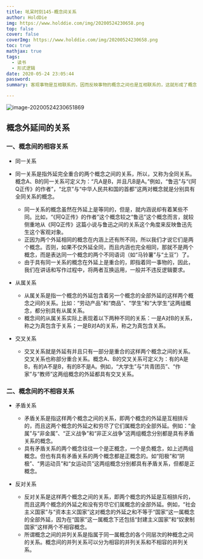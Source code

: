 ```yaml
---
title: 吼呆时刻145-概念间关系
author: HoldDie
img: https://www.holddie.com/img/20200524230658.png
top: false
cover: false
coverImg: https://www.holddie.com/img/20200524230658.png
toc: true
mathjax: true
tags:
  - 读书
  - 形式逻辑
date: 2020-05-24 23:05:44
password:
summary: 客观事物是互相联系的，因而反映事物的概念之间也是互相联系的，这就形成了概念之间的各种不同关系。

---
```


![image-20200524230651869](https://www.holddie.com/img/20200524230658.png)

## 概念外延间的关系

### 一、概念间的相容关系

- 同一关系
- 同一关系是指外延完全重合的两个概念之间的关系，所以，又称为全同关系。概念A、B的同一关系可定义为：“凡A是B，并且凡B是A。”例如，“鲁迅”与“《阿Q正传》的作者”，“北京”与“中华人民共和国的首都”这两对概念就是分别具有全同关系的概念。
	- 同一关系的概念虽然在外延上是等同的，但是，就内涵说却有着某些不同。比如，“《阿Q正传》的作者”这个概念较之“鲁迅”这个概念而言，就较侧重地从《阿Q正传》这篇小说与鲁迅之间的关系这个角度来反映鲁迅先生这个客观对象。
	- 正因为两个外延相同的概念在内涵上还有所不同，所以我们才说它们是两个概念。否则，如果不仅外延全同，而且内涵也完全相同，那就不是两个概念，而是表达同一个概念的两个不同语词（如“马铃薯”与“土豆”）了。
	- 由于具有同一关系的概念在外延上是重合的，即指着同一事物的，因此，我们在讲话和写作过程中，将两者互换运用，一般并不违反逻辑要求。
	
- 从属关系

	- 从属关系是指一个概念的外延包含着另一个概念的全部外延的这样两个概念之间的关系。比如：“劳动产品”和“商品”、“学生”和“大学生”这两组概念，都分别具有从属关系。
	- 概念间的从属关系实际上表现着以下两种不同的关系：一是A对B的关系，称之为真包含于关系；一是B对A的关系，称之为真包含关系。

- 交叉关系

	- 交叉关系就是外延有并且只有一部分是重合的这样两个概念之间的关系。交叉关系也称部分重合关系。概念A、B的交叉关系可定义为：有的A是B，有的A不是B，有的B不是A。例如，“大学生”与“共青团员”、“作家”与“教师”这两组概念的外延都具有交叉关系。

### 二、概念间的不相容关系

- 矛盾关系

	- 矛盾关系是指这样两个概念之间的关系，即两个概念的外延是互相排斥的，而且这两个概念的外延之和穷尽了它们属概念的全部外延。例如：“金属”与“非金属”、“正义战争”和“非正义战争”这两组概念分别都是具有矛盾关系的概念。
	- 具有矛盾关系的两个概念往往一个是正概念，一个是负概念，如上述两组概念。但也有具有矛盾关系的两个概念都是正概念的。如“阳极”和“阴极”、“男运动员”和“女运动员”这两组概念分别都具有矛盾关系，但都是正概念。

- 反对关系

	- 反对关系是这样两个概念之间的关系，即两个概念的外延是互相排斥的，而且这两个概念的外延之和没有穷尽它们属概念的全部外延。例如，“社会主义国家”与“资本主义国家”这对概念的外延之和不等于“国家”这一属概念的全部外延，因为在“国家”这一属概念下还包括“封建主义国家”和“奴隶制国家”这样两个不相容概念。
	- 所谓概念之间的并列关系是指属于同一属概念的各个同层次的种概念之间的关系。概念间的并列关系可以分为相容的并列关系和不相容的并列关系。

